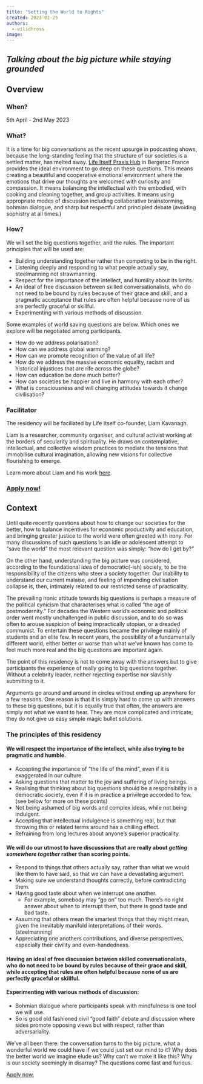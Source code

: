 ```yaml
---
title: "Setting the World to Rights"
created: 2023-01-25
authors: 
  - eilidhross
image:
---
```


## *Talking about the big picture while staying grounded*

## Overview

### When?

5th April - 2nd May 2023

### What?

It is a time for big conversations as the recent upsurge in podcasting shows, because the long-standing feeling that the structure of our societies is a settled matter, has melted away. [Life Itself Praxis Hub](vault/hubs/bergerac) in Bergerac France provides the ideal environment to go deep on these questions. This means creating a beautiful and cooperative emotional environment where the emotions that drive our thoughts are welcomed with curiosity and compassion. It means balancing the intellectual with the embodied, with cooking and cleaning together, and group activities. It means using appropriate modes of discussion including collaborative brainstorming, bohmian dialogue, and sharp but respectful and principled debate (avoiding sophistry at all times.) 

### How?

We will set the big questions together, and the rules. The important principles that will be used are: 

* Building understanding together rather than competing to be in the right.
* Listening deeply and responding to what people actually say, steelmanning not strawmanning.
* Respect for the importance of the intellect, and humility about its limits.
* An ideal of free discussion between skilled conversationalists, who do not need to be bound by rules because of their grace and skill, and a pragmatic acceptance that rules are often helpful because none of us are perfectly graceful or skillful.
* Experimenting with various methods of discussion.

Some examples of world saving questions are below. Which ones we explore will be negotiated among participants.

* How do we address polarisation? 
* How can we address global warming? 
* How can we promote recognition of the value of all life? 
* How do we address the massive economic equality, racism and historical injustices that are rife across the globe? 
* How can education be done much better?
* How can societies be happier and live in harmony with each other? 
* What is consciousness and will changing attitudes towards it change civilisation?

### Facilitator

The residency will be faciliated by Life Itself co-founder, Liam Kavanagh.

Liam is a researcher, community organiser, and cultural activist working at the borders of secularity and spirituality. He draws on contemplative, intellectual, and collective wisdom practices to mediate the tensions that immobilise cultural imagination, allowing new visions for collective flourishing to emerge. 

Learn more about Liam and his work [here](https://www.liamkavanagh.me/).

### [Apply now!](https://docs.google.com/forms/d/1IeTEIET38KYzTbl1Gh7O4PcJzm9UfbiLXtu48Yw6laM/prefill)

## Context

Until quite recently questions about how to change our societies for the better, how to balance incentives for economic productivity and education, and bringing greater justice to the world were often greeted with irony. For many discussions of such questions is an idle or adolescent attempt to “save the world” the most relevant question was simply: “how do I get by?”

On the other hand, understanding the big picture was considered, according to the foundational idea of democratic(-ish) society, to be the responsibility of the citizens who steer a society together. Our inability to understand our current malaise, and feeling of impending civilisation collapse is, then, intimately related to our restricted sense of practicality.

The prevailing ironic attitude towards big questions is perhaps a measure of the political cynicism that characterises what is called “the age of postmodernity.” For decades the Western world’s economic and political order went mostly unchallenged in public discussion, and to do so was often to arouse suspicion of being impractically utopian, or a dreaded communist. To entertain these questions became the privilege mainly of students and an elite few. In recent years, the possibility of a fundamentally different world, either better or worse than what we’ve known has come to feel much more real and the big questions are important again. 

The point of this residency is not to come away with the answers but to give participants the experience of really going to big questions together. Without a celebrity leader, neither rejecting expertise nor slavishly submitting to it.

Arguments go around and around in circles without ending up anywhere for a few reasons. One reason is that it is simply hard to come up with answers to these big questions, but it is equally true that often, the answers are simply not what we want to hear. They are more complicated and intricate; they do not give us easy simple magic bullet solutions. 

### The principles of this residency

#### We will respect the importance of the intellect, while also trying to be pragmatic and humble.

* Accepting the importance of “the life of the mind”, even if it is exaggerated in our culture.
* Asking questions that matter to the joy and suffering of living beings.
* Realising that thinking about big questions should be a responsibility in a democratic society, even if it is in practice a privilege accorded to few. (see below for more on these points)
* Not being ashamed of big words and complex ideas, while not being indulgent.
* Accepting that intellectual indulgence is something real, but that throwing this or related terms around has a chilling effect.
* Refraining from long lectures about anyone’s superior practicality.

#### We will do our utmost to have discussions that are really about *getting somewhere together* rather than scoring points. 

* Respond to things that others actually say, rather than what we would like them to have said, so that we can have a devastating argument.
* Making sure we understand thoughts correctly, before contradicting them. 
* Having good taste about when we interrupt one another.
	* For example, somebody may “go on” too much. There’s no right answer about when to interrupt them, but there is good taste and bad taste. 
* Assuming that others mean the smartest things that they might mean, given the inevitably manifold interpretations of their words. (steelmanning)
* Appreciating one anothers contributions, and diverse perspectives, especially their civility and even-handedness.

#### Having an ideal of free discussion between skilled conversationalists, who do not need to be bound by rules because of their grace and skill, while accepting that rules are often helpful because none of us are perfectly graceful or skillful.

#### Experimenting with various methods of discussion:

* Bohmian dialogue where participants speak with mindfulness is one tool we will use.
* So is good old fashioned civil “good faith” debate and discussion where sides promote opposing views but with respect, rather than adversariality.


We’ve all been there: the conversation turns to the big picture, what a wonderful world we could have if we could just set our mind to it? Why does the better world we imagine elude us? Why can’t we make it like this? Why is our society seemingly in disarray? The questions come fast and furious.

[Apply now.](https://docs.google.com/forms/d/1IeTEIET38KYzTbl1Gh7O4PcJzm9UfbiLXtu48Yw6laM/prefill)







